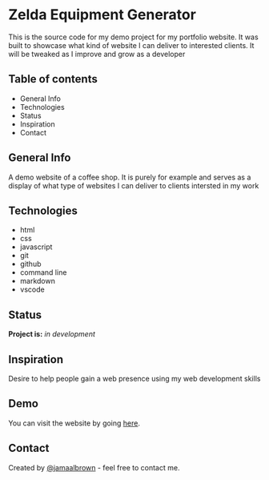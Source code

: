 
# Zelda Equipment Generator

This is the source code for my demo project for my portfolio website. It was built to showcase what kind of website I can deliver to interested clients. It will be tweaked as I improve and grow as a developer

## Table of contents

* General Info
* Technologies
* Status
* Inspiration
* Contact

## General Info

A demo website of a coffee shop. It is purely for example and serves as a display of what type of websites I can deliver to clients intersted in my work

## Technologies

* html
* css
* javascript
* git
* github
* command line
* markdown
* vscode

## Status

**Project is:** *in development*

## Inspiration

Desire to help people gain a web presence using my web development skills

## Demo

You can visit the website by going [here](www.jamaalbrown.me).

## Contact

Created by [@jamaalbrown](www.jamaalbrown.me) - feel free to contact me.
